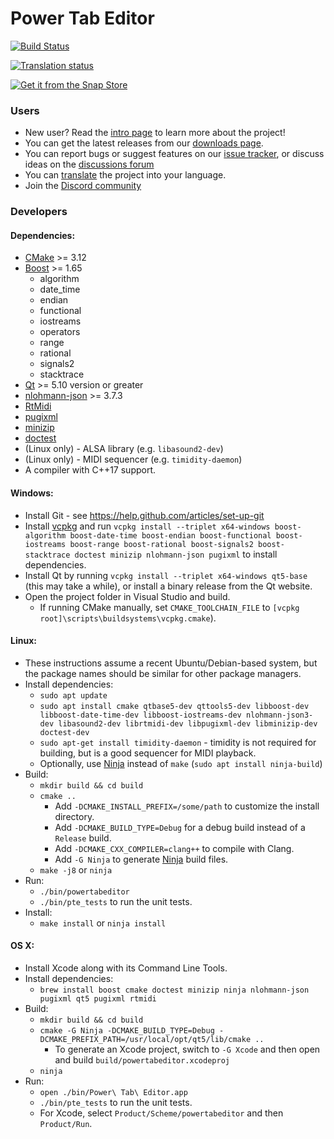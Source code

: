 # Power Tab Editor

[![Build Status](https://github.com/powertab/powertabeditor/workflows/Build/badge.svg)](https://github.com/powertab/powertabeditor/actions)

[![Translation status](https://hosted.weblate.org/widgets/powertabeditor/-/powertabeditor/287x66-white.png)](https://hosted.weblate.org/engage/powertabeditor/)

[![Get it from the Snap Store](https://snapcraft.io/static/images/badges/en/snap-store-black.svg)](https://snapcraft.io/powertabeditor)


### Users
* New user? Read the [intro page](https://github.com/powertab/powertabeditor/wiki/Power-Tab-Editor-2.0,-Here-at-last!) to learn more about the project!
* You can get the latest releases from our [downloads page](https://github.com/powertab/powertabeditor/releases).
* You can report bugs or suggest features on our [issue tracker](https://github.com/powertab/powertabeditor/issues), or discuss ideas on the [discussions forum](https://github.com/powertab/powertabeditor/discussions)
* You can [translate](https://hosted.weblate.org/engage/powertabeditor/) the project into your language.
* Join the [Discord community](https://discord.gg/mpXfquuzxe)

### Developers

#### Dependencies:
* [CMake](http://www.cmake.org/) >= 3.12
* [Boost](http://www.boost.org/) >= 1.65
  * algorithm
  * date_time
  * endian
  * functional
  * iostreams
  * operators
  * range
  * rational
  * signals2
  * stacktrace
* [Qt](http://qt-project.org/) >= 5.10 version or greater
* [nlohmann-json](https://github.com/nlohmann/json) >= 3.7.3
* [RtMidi](https://www.music.mcgill.ca/~gary/rtmidi/)
* [pugixml](https://pugixml.org/)
* [minizip](https://github.com/madler/zlib)
* [doctest](https://github.com/onqtam/doctest)
* (Linux only) - ALSA library (e.g. `libasound2-dev`)
* (Linux only) - MIDI sequencer (e.g. `timidity-daemon`)
* A compiler with C++17 support.

#### Windows:
* Install Git - see https://help.github.com/articles/set-up-git
* Install [vcpkg](https://github.com/microsoft/vcpkg) and run `vcpkg install --triplet x64-windows boost-algorithm boost-date-time boost-endian boost-functional boost-iostreams boost-range boost-rational boost-signals2 boost-stacktrace doctest minizip nlohmann-json pugixml` to install dependencies.
* Install Qt by running `vcpkg install --triplet x64-windows qt5-base` (this may take a while), or install a binary release from the Qt website.
* Open the project folder in Visual Studio and build.
  * If running CMake manually, set `CMAKE_TOOLCHAIN_FILE` to `[vcpkg root]\scripts\buildsystems\vcpkg.cmake`).

#### Linux:
* These instructions assume a recent Ubuntu/Debian-based system, but the package names should be similar for other package managers.
* Install dependencies:
  * `sudo apt update`
  * `sudo apt install cmake qtbase5-dev qttools5-dev libboost-dev libboost-date-time-dev libboost-iostreams-dev nlohmann-json3-dev libasound2-dev librtmidi-dev libpugixml-dev libminizip-dev doctest-dev`
  * `sudo apt-get install timidity-daemon` - timidity is not required for building, but is a good sequencer for MIDI playback.
  * Optionally, use [Ninja](http://martine.github.io/ninja/) instead of `make` (`sudo apt install ninja-build`)
* Build:
  * `mkdir build && cd build`
  * `cmake ..`
    * Add `-DCMAKE_INSTALL_PREFIX=/some/path` to customize the install directory.
    * Add `-DCMAKE_BUILD_TYPE=Debug` for a debug build instead of a `Release` build.
    * Add `-DCMAKE_CXX_COMPILER=clang++` to compile with Clang.
    * Add `-G Ninja` to generate [Ninja](http://martine.github.io/ninja/) build files.
  * `make -j8` or `ninja`
* Run:
  * `./bin/powertabeditor`
  * `./bin/pte_tests` to run the unit tests.
* Install:
  * `make install` or `ninja install`

#### OS X:
* Install Xcode along with its Command Line Tools.
* Install dependencies:
  * `brew install boost cmake doctest minizip ninja nlohmann-json pugixml qt5 pugixml rtmidi`
* Build:
  * `mkdir build && cd build`
  * `cmake -G Ninja -DCMAKE_BUILD_TYPE=Debug -DCMAKE_PREFIX_PATH=/usr/local/opt/qt5/lib/cmake ..`
    * To generate an Xcode project, switch to `-G Xcode` and then open and build `build/powertabeditor.xcodeproj`
  * `ninja`
* Run:
  * `open ./bin/Power\ Tab\ Editor.app`
  * `./bin/pte_tests` to run the unit tests.
  * For Xcode, select `Product/Scheme/powertabeditor` and then `Product/Run`.
